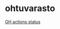 # ohtuvarasto
[GH actions status](https://github.com/iritmaximus/ohtuvarasto/workflows/cicd/badge.svg)

